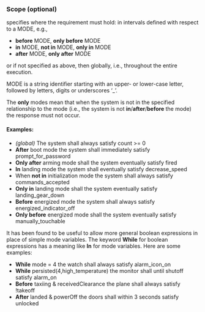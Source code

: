 ### Scope (optional)

specifies where the requirement must hold: in intervals defined with respect to a MODE, e.g.,

* **before** MODE, **only before** MODE
* **in** MODE, **not in** MODE,  **only in** MODE
* **after** MODE, **only after** MODE

or if not specified as above, then globally, i.e., throughout the entire execution.

MODE is a string identifier starting with an upper- or lower-case letter, followed by letters, digits or underscores ‘_’.

The **only** modes mean that when the system is not in the specified relationship to the mode
(i.e., the system is not **in**/**after**/**before** the mode) the response
must not occur.

#### Examples:

* _(global)_ The system shall always satisfy count >= 0
* **After** boot mode the system shall immediately satisfy prompt_for_password
* **Only after** arming mode shall the system eventually satisfy fired
* **In** landing mode the system shall eventually satisfy decrease_speed
* When **not in** initialization mode the system shall always satisfy commands_accepted
* **Only in** landing mode shall the system eventually satisfy landing_gear_down
* **Before** energized mode the system shall always satisfy energized_indicator_off
* **Only before** energized mode shall the system eventually satisfy
manually_touchable

It has been found to be useful to allow more general boolean expressions
in place of simple mode variables. The keyword **While** for boolean
expressions has a meaning like **In** for mode variables. Here are some
examples:

* **While** mode = 4 the watch shall always satisfy alarm_icon_on
* **While** persisted(4,high_temperature) the monitor shall until shutoff satisfy alarm_on
* **Before** taxiing & receivedClearance the plane shall always satisfy !takeoff
* **After** landed & powerOff the doors shall within 3 seconds satisfy unlocked
